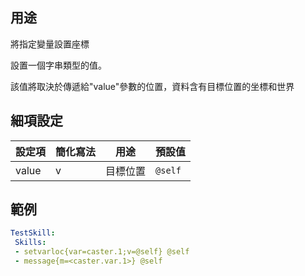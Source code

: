 用途
--------------------------
將指定變量設置座標

設置一個字串類型的值。

該值將取決於傳遞給"value"參數的位置，資料含有目標位置的坐標和世界

細項設定
---

| 設定項 | 簡化寫法 | 用途 | 預設值 |
| --------- | ----- | ----------- | -------- |
| value  | v | 目標位置 | `@self`

範例
--------
```yml
TestSkill:
 Skills:
 - setvarloc{var=caster.1;v=@self} @self
 - message{m=<caster.var.1>} @self
```
